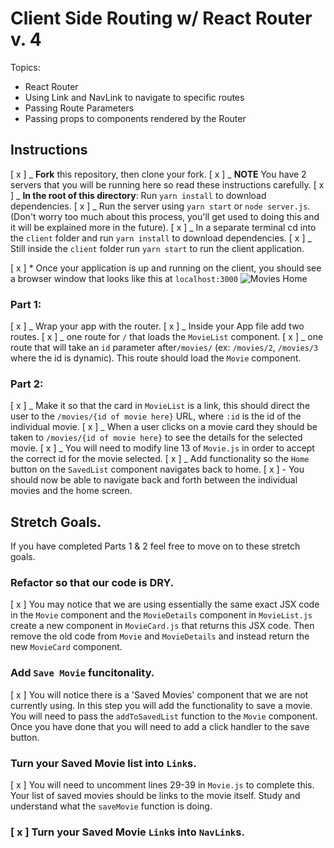 # Client Side Routing w/ React Router v. 4

Topics:

- React Router
- Using Link and NavLink to navigate to specific routes
- Passing Route Parameters
- Passing props to components rendered by the Router

## Instructions

[ x ] _ **Fork** this repository, then clone your fork.
[ x ] _ **NOTE** You have 2 servers that you will be running here so read these instructions carefully.
[ x ] _ **In the root of this directory**: Run `yarn install` to download dependencies.
[ x ] _ Run the server using `yarn start` or `node server.js`. (Don't worry too much about this process, you'll get used to doing this and it will be explained more in the future).
[ x ] _ In a separate terminal cd into the `client` folder and run `yarn install` to download dependencies.
[ x ] _ Still inside the `client` folder run `yarn start` to run the client application.

[ x ] \* Once your application is up and running on the client, you should see a browser window that looks like this at `localhost:3000`
![Movies Home](https://ibin.co/3xhmmHVl9BKF.png)

### Part 1:

[ x ] _ Wrap your app with the router.
[ x ] _ Inside your App file add two routes.
[ x ] _ one route for `/` that loads the `MovieList` component.
[ x ] _ one route that will take an `id` parameter after`/movies/` (ex: `/movies/2`, `/movies/3` where the id is dynamic). This route should load the `Movie` component.

### Part 2:

[ x ] _ Make it so that the card in `MovieList` is a link, this should direct the user to the `/movies/{id of movie here}` URL, where `:id` is the id of the individual movie.
[ x ] _ When a user clicks on a movie card they should be taken to `/movies/{id of movie here}` to see the details for the selected movie.
[ x ] _ You will need to modify line 13 of `Movie.js` in order to accept the correct id for the movie selected.
[ x ] _ Add functionality so the `Home` button on the `SavedList` component navigates back to home.
[ x ] - You should now be able to navigate back and forth between the individual movies and the home screen.

## Stretch Goals.

If you have completed Parts 1 & 2 feel free to move on to these stretch goals.

### Refactor so that our code is DRY.

[ x ] You may notice that we are using essentially the same exact JSX code in the `Movie` component and the `MovieDetails` component in `MovieList.js` create a new component in `MovieCard.js` that returns this JSX code. Then remove the old code from `Movie` and `MovieDetails` and instead return the new `MovieCard` component.

### Add `Save Movie` funcitonality.

[ x ] You will notice there is a 'Saved Movies' component that we are not currently using. In this step you will add the functionality to save a movie. You will need to pass the `addToSavedList` function to the `Movie` component. Once you have done that you will need to add a click handler to the save button.

### Turn your Saved Movie list into `Link`s.

[ x ] You will need to uncomment lines 29-39 in `Movie.js` to complete this. Your list of saved movies should be links to the movie itself. Study and understand what the `saveMovie` function is doing.

### [ x ] Turn your Saved Movie `Link`s into `NavLink`s.
